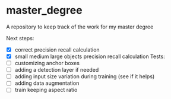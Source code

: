 # master_degree
A repository to keep track of the work for my master degree

Next steps:
- [X] correct precision recall calculation 
- [X] small medium large objects precision recall calculation 
Tests:
- [ ] customizing anchor boxes 
- [ ] adding a detection layer if needed 
- [ ] adding input size variation during training (see if it helps) 
- [ ] adding data augmentation
- [ ] train keeping aspect ratio 
